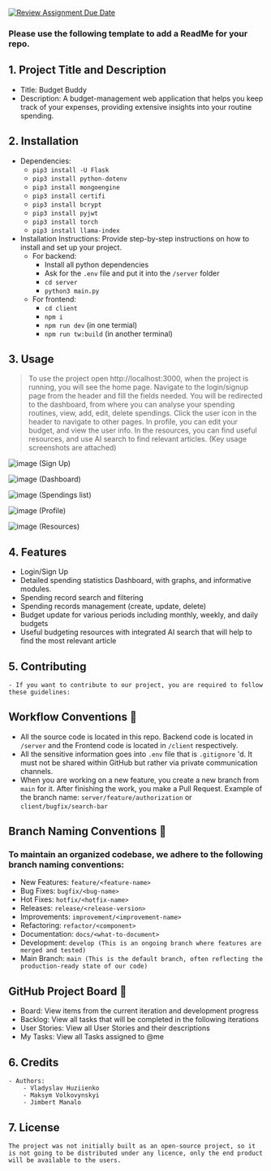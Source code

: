 [![Review Assignment Due Date](https://classroom.github.com/assets/deadline-readme-button-24ddc0f5d75046c5622901739e7c5dd533143b0c8e959d652212380cedb1ea36.svg)](https://classroom.github.com/a/545oUMxH)

### Please use the following template to add a ReadMe for your repo.

## 1. Project Title and Description
- Title: Budget Buddy
- Description: A budget-management web application that helps you keep track of your expenses, providing extensive insights into your routine spending.
## 2. Installation
- Dependencies: 
    - `pip3 install -U Flask`
    - `pip3 install python-dotenv`
    - `pip3 install mongoengine`
    - `pip3 install certifi`
    - `pip3 install bcrypt`
    - `pip3 install pyjwt`
    - `pip3 install torch`
    - `pip3 install llama-index`
- Installation Instructions: Provide step-by-step instructions on how to install and set up your project.
    - For backend:
        - Install all python dependencies
        - Ask for the `.env` file and put it into the `/server` folder
        - `cd server`
        - `python3 main.py`
    - For frontend:
        - `cd client`
        - `npm i`
        - `npm run dev` (in one termial)
        - `npm run tw:build` (in another terminal)
## 3. Usage
> To use the project open http://localhost:3000, when the project is running, you will see the home page. Navigate to the login/signup page from the header     and fill the fields needed. You will be redirected to the dashboard, from where you can analyse your spending routines, view, add, edit, delete         spendings. Click the user icon in the header to navigate to other pages. In profile, you can edit your budget, and view the user info. In the resources, you can find useful resources, and use AI search to find relevant articles. (Key usage screenshots are attached)

![image](https://github.com/BTP405/project-1-group1/assets/158524114/0e9b0e4d-121e-4213-8571-44dc836c5b08)
    (Sign Up)

![image](https://github.com/BTP405/project-1-group1/assets/158524114/0a8cb66d-b113-456e-925f-1b5150050859)
    (Dashboard)

![image](https://github.com/BTP405/project-1-group1/assets/158524114/9db9085b-ba92-4b2e-9114-feea0e96d970)
    (Spendings list)

![image](https://github.com/BTP405/project-1-group1/assets/158524114/c85f8214-dc79-43a7-b836-09c76281ab34)
    (Profile)

![image](https://github.com/BTP405/project-1-group1/assets/158524114/a4e56ef0-e6e5-43ad-8645-0eedbee435a7)
    (Resources)
## 4. Features
- Login/Sign Up
- Detailed spending statistics Dashboard, with graphs, and informative modules.
- Spending record search and filtering
- Spending records management (create, update, delete)
- Budget update for various periods including monthly, weekly, and daily budgets
- Useful budgeting resources with integrated AI search that will help to find the most relevant article

## 5. Contributing
    - If you want to contribute to our project, you are required to follow these guidelines:

## Workflow Conventions 📜

- All the source code is located in this repo. Backend code is located in `/server` and the Frontend code is located in `/client` respectively.
- All the sensitive information goes into `.env` file that is `.gitignore` 'd. It must not be shared within GitHub but rather via private communication channels.
- When you are working on a new feature, you create a new branch from `main` for it. After finishing the work, you make a Pull Request. Example of the branch name: `server/feature/authorization` or `client/bugfix/search-bar`

## Branch Naming Conventions 🌿
### To maintain an organized codebase, we adhere to the following branch naming conventions:


- New Features: `feature/<feature-name>`
- Bug Fixes: `bugfix/<bug-name>`
- Hot Fixes: `hotfix/<hotfix-name>`
- Releases: `release/<release-version>`
- Improvements: `improvement/<improvement-name>`
- Refactoring: `refactor/<component>`
- Documentation: `docs/<what-to-document>`
- Development: `develop (This is an ongoing branch where features are merged and tested)`
- Main Branch: `main (This is the default branch, often reflecting the production-ready state of our code)`

## GitHub Project Board 📌

- Board: View items from the current iteration and development progress
- Backlog: View all tasks that will be completed in the following iterations
- User Stories: View all User Stories and their descriptions
- My Tasks: View all Tasks assigned to @me

## 6. Credits
    - Authors: 
        - Vladyslav Huziienko
        - Maksym Volkovynskyi
        - Jimbert Manalo

## 7. License
    The project was not initially built as an open-source project, so it is not going to be distributed under any licence, only the end product will be available to the users.

